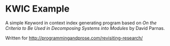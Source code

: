 # KWIC Example

A simple Keyword in context index generating program based on _On the
Criteria to Be Used in Decomposing Systems into Modules_ by David Parnas.

Written for http://programmingandprose.com/revisiting-research/
